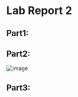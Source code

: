# Lab Report 2
## Part1:

## Part2:
![image](https://github.com/liy016/cse15l-lab-reports/assets/165714510/10df47ba-358e-4300-ad95-973377a7355a)

## Part3: 

